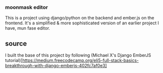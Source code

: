 ### moonmask editor

This is a project using django/python on the backend and ember.js on the
frontend. It's a simplified & more sophisticated version of an earlier project
I have, mun fase editor.

## source

I built the base of this project by following (Michael X's Django  EmberJS
tutorial)[https://medium.freecodecamp.org/eli5-full-stack-basics-breakthrough-with-django-emberjs-402fc7af0e3]
